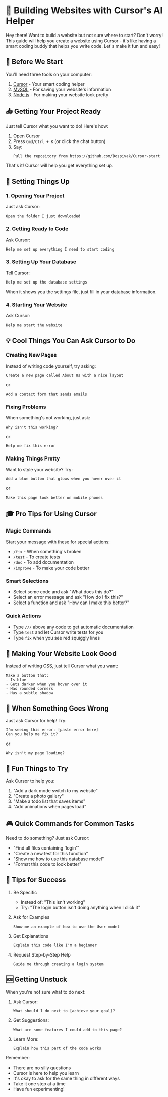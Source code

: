 # 🚀 Building Websites with Cursor's AI Helper

Hey there! Want to build a website but not sure where to start? Don't worry! This guide will help you create a website using Cursor - it's like having a smart coding buddy that helps you write code. Let's make it fun and easy!

## 👋 Before We Start

You'll need three tools on your computer:
1. [Cursor](https://cursor.sh/) - Your smart coding helper
2. [MySQL](https://dev.mysql.com/downloads/) - For saving your website's information
3. [Node.js](https://nodejs.org) - For making your website look pretty

## 📥 Getting Your Project Ready

Just tell Cursor what you want to do! Here's how:

1. Open Cursor
2. Press `Cmd/Ctrl + K` (or click the chat button)
3. Say:
   ```
   Pull the repository from https://github.com/Dospivak/Cursor-start
   ```

That's it! Cursor will help you get everything set up.

## 🎯 Setting Things Up

### 1. Opening Your Project
Just ask Cursor:
```
Open the folder I just downloaded
```

### 2. Getting Ready to Code
Ask Cursor:
```
Help me set up everything I need to start coding
```

### 3. Setting Up Your Database
Tell Cursor:
```
Help me set up the database settings
```
When it shows you the settings file, just fill in your database information.

### 4. Starting Your Website
Ask Cursor:
```
Help me start the website
```

## 💡 Cool Things You Can Ask Cursor to Do

### Creating New Pages
Instead of writing code yourself, try asking:
```
Create a new page called About Us with a nice layout
```
or
```
Add a contact form that sends emails
```

### Fixing Problems
When something's not working, just ask:
```
Why isn't this working?
```
or
```
Help me fix this error
```

### Making Things Pretty
Want to style your website? Try:
```
Add a blue button that glows when you hover over it
```
or
```
Make this page look better on mobile phones
```

## 🎓 Pro Tips for Using Cursor

### Magic Commands
Start your message with these for special actions:
- `/fix` - When something's broken
- `/test` - To create tests
- `/doc` - To add documentation
- `/improve` - To make your code better

### Smart Selections
- Select some code and ask "What does this do?"
- Select an error message and ask "How do I fix this?"
- Select a function and ask "How can I make this better?"

### Quick Actions
- Type `///` above any code to get automatic documentation
- Type `test` and let Cursor write tests for you
- Type `fix` when you see red squiggly lines

## 🎨 Making Your Website Look Good

Instead of writing CSS, just tell Cursor what you want:
```
Make a button that:
- Is blue
- Gets darker when you hover over it
- Has rounded corners
- Has a subtle shadow
```

## 🐞 When Something Goes Wrong

Just ask Cursor for help! Try:
```
I'm seeing this error: [paste error here]
Can you help me fix it?
```
or
```
Why isn't my page loading?
```

## 🌟 Fun Things to Try

Ask Cursor to help you:
1. "Add a dark mode switch to my website"
2. "Create a photo gallery"
3. "Make a todo list that saves items"
4. "Add animations when pages load"

## 🎮 Quick Commands for Common Tasks

Need to do something? Just ask Cursor:
- "Find all files containing 'login'"
- "Create a new test for this function"
- "Show me how to use this database model"
- "Format this code to look better"

## 🎯 Tips for Success

1. Be Specific
   - Instead of: "This isn't working"
   - Try: "The login button isn't doing anything when I click it"

2. Ask for Examples
   ```
   Show me an example of how to use the User model
   ```

3. Get Explanations
   ```
   Explain this code like I'm a beginner
   ```

4. Request Step-by-Step Help
   ```
   Guide me through creating a login system
   ```

## 🆘 Getting Unstuck

When you're not sure what to do next:

1. Ask Cursor:
   ```
   What should I do next to [achieve your goal]?
   ```

2. Get Suggestions:
   ```
   What are some features I could add to this page?
   ```

3. Learn More:
   ```
   Explain how this part of the code works
   ```

Remember:
- There are no silly questions
- Cursor is here to help you learn
- It's okay to ask for the same thing in different ways
- Take it one step at a time
- Have fun experimenting!
